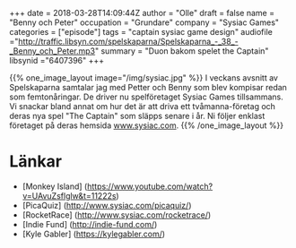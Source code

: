 +++
date = 2018-03-28T14:09:44Z
author = "Olle"
draft = false
name = "Benny och Peter"
occupation = "Grundare"
company = "Sysiac Games"
categories = ["episode"]
tags = "captain sysiac game design"
audiofile ="http://traffic.libsyn.com/spelskaparna/Spelskaparna_-_38_-_Benny_och_Peter.mp3"
summary = "Duon bakom spelet the Captain"
libsynid ="6407396"
+++

{{% one_image_layout image="/img/sysiac.jpg" %}}
I veckans avsnitt av Spelskaparna samtalar jag med Petter och Benny som blev kompisar redan som femtonåringar. De driver nu spelföretaget Sysiac Games tillsammans. Vi snackar bland annat om hur det är att driva ett tvåmanna-företag och  deras nya spel "The Captain" som släpps senare i år. Ni följer enklast företaget på deras hemsida www.sysiac.com.
{{% /one_image_layout %}}
# Länkar
* [Monkey Island] (https://www.youtube.com/watch?v=UAvuZsflglw&t=11222s)
* [PicaQuiz] (http://www.sysiac.com/picaquiz/)
* [RocketRace] (http://www.sysiac.com/rocketrace/)
* [Indie Fund] (http://indie-fund.com/)
* [Kyle Gabler] (https://kylegabler.com/)

